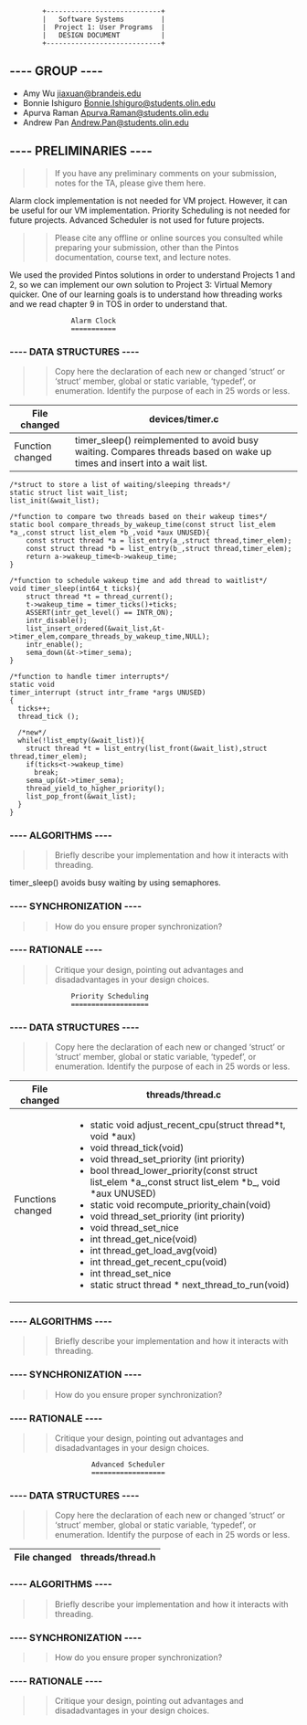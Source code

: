             +----------------------------+
            |   Software Systems         |
            |  Project 1: User Programs  |
            |   DESIGN DOCUMENT          | 
            +----------------------------+
## ---- GROUP ----
 * Amy Wu <jiaxuan@brandeis.edu>
 * Bonnie Ishiguro <Bonnie.Ishiguro@students.olin.edu>
 * Apurva Raman <Apurva.Raman@students.olin.edu>
 * Andrew Pan <Andrew.Pan@students.olin.edu>

## ---- PRELIMINARIES ----
>> If you have any preliminary comments on your submission, notes for
>> the TA, please give them here.

Alarm clock implementation is not needed for VM project. However, it can be useful for our VM implementation. Priority Scheduling is not needed for future projects. Advanced Scheduler is not used for future projects. 

>> Please cite any offline or online sources you consulted while
>> preparing your submission, other than the Pintos documentation,
>> course text, and lecture notes.

We used the provided Pintos solutions in order to understand Projects 1 and 2, so we can implement our own solution to Project 3: Virtual Memory quicker. One of our learning goals is to understand how threading works and we read chapter 9 in TOS in order to understand that.

                   Alarm Clock
                   ===========
### ---- DATA STRUCTURES ----
>> Copy here the declaration of each new or changed ‘struct’ or ‘struct’
>> member, global or static variable, ‘typedef’, or enumeration.
>> Identify the purpose of each in 25 words or less.

|File changed | devices/timer.c |
| ------------- | ------------- |
|Function changed  | timer_sleep() reimplemented to avoid busy waiting. Compares threads based on wake up times and insert into a wait list.  |


```
/*struct to store a list of waiting/sleeping threads*/
static struct list wait_list;
list_init(&wait_list);
```

```
/*function to compare two threads based on their wakeup times*/
static bool compare_threads_by_wakeup_time(const struct list_elem *a_,const struct list_elem *b_,void *aux UNUSED){
	const struct thread *a = list_entry(a_,struct thread,timer_elem);
	const struct thread *b = list_entry(b_,struct thread,timer_elem);
	return a->wakeup_time<b->wakeup_time;
}	
```

```
/*function to schedule wakeup time and add thread to waitlist*/
void timer_sleep(int64_t ticks){
	struct thread *t = thread_current();
	t->wakeup_time = timer_ticks()+ticks;
	ASSERT(intr_get_level() == INTR_ON);
	intr_disable();
	list_insert_ordered(&wait_list,&t->timer_elem,compare_threads_by_wakeup_time,NULL);
	intr_enable();
	sema_down(&t->timer_sema);
}	
```

```
/*function to handle timer interrupts*/
static void
timer_interrupt (struct intr_frame *args UNUSED)
{
  ticks++;
  thread_tick ();
  
  /*new*/
  while(!list_empty(&wait_list)){
    struct thread *t = list_entry(list_front(&wait_list),struct thread,timer_elem);
    if(ticks<t->wakeup_time)
      break;
    sema_up(&t->timer_sema);
    thread_yield_to_higher_priority();
    list_pop_front(&wait_list);
  }
}
```


### ---- ALGORITHMS ----
>> Briefly describe your implementation and how it
>> interacts with threading.

timer_sleep() avoids busy waiting by using semaphores.

### ---- SYNCHRONIZATION ----
>> How do you ensure proper synchronization?



### ---- RATIONALE ----
>> Critique your design, pointing out advantages and disadadvantages in
>> your design choices.


                   Priority Scheduling
                   ===================
### ---- DATA STRUCTURES ----
>> Copy here the declaration of each new or changed ‘struct’ or ‘struct’
>> member, global or static variable, ‘typedef’, or enumeration.
>> Identify the purpose of each in 25 words or less.

|File changed | threads/thread.c |
| ------------- | ------------- |
|Functions changed  | <ul><li>static void adjust_recent_cpu(struct thread*t, void *aux)</li><li>void thread_tick(void)</li><li>void thread_set_priority (int priority)</li><li>bool thread_lower_priority(const struct list_elem *a_,const struct list_elem *b_, void *aux UNUSED)</li><li>static void recompute_priority_chain(void)</li><li>void thread_set_priority (int priority)</li><li>void thread_set_nice</li><li>int thread_get_nice(void)</li><li>int thread_get_load_avg(void)</li><li>int thread_get_recent_cpu(void)</li><li>int thread_set_nice</li><li>static struct thread * next_thread_to_run(void)</li></ul>   |


### ---- ALGORITHMS ----
>> Briefly describe your implementation and how it
>> interacts with threading.


### ---- SYNCHRONIZATION ----
>> How do you ensure proper synchronization?



### ---- RATIONALE ----
>> Critique your design, pointing out advantages and disadadvantages in
>> your design choices.

                        Advanced Scheduler
                        ==================
### ---- DATA STRUCTURES ----
>> Copy here the declaration of each new or changed ‘struct’ or ‘struct’
>> member, global or static variable, ‘typedef’, or enumeration.
>> Identify the purpose of each in 25 words or less.

|File changed | threads/thread.h |
| ------------- | ------------- |


### ---- ALGORITHMS ----
>> Briefly describe your implementation and how it
>> interacts with threading.


### ---- SYNCHRONIZATION ----
>> How do you ensure proper synchronization?



### ---- RATIONALE ----
>> Critique your design, pointing out advantages and disadadvantages in
>> your design choices.

